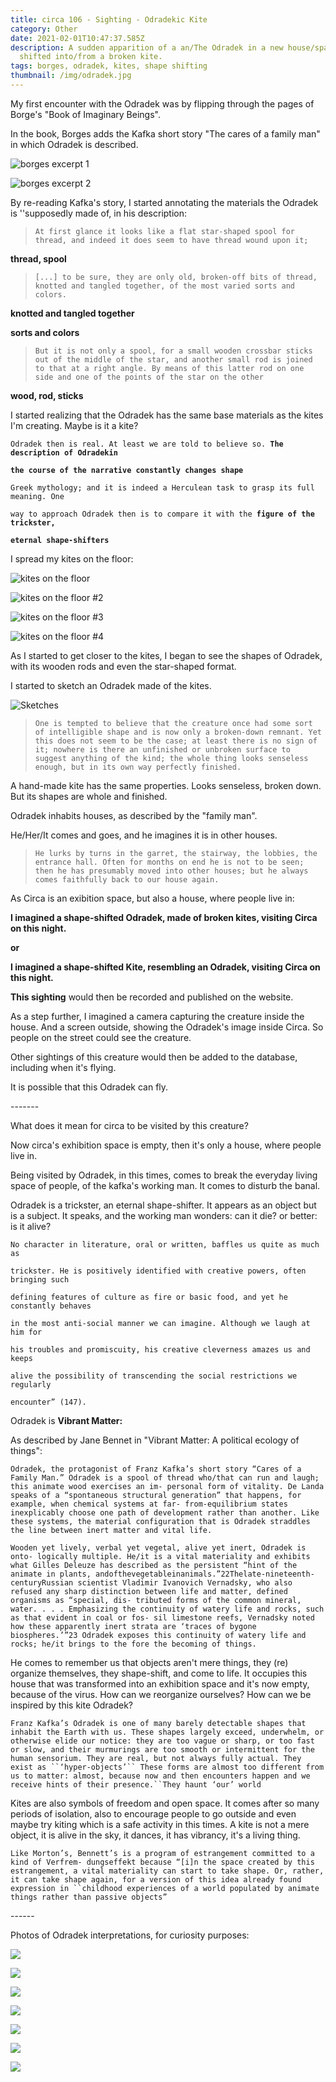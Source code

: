 ```yaml
---
title: circa 106 - Sighting - Odradekic Kite
category: Other
date: 2021-02-01T10:47:37.585Z
description: A sudden apparition of a an/The Odradek in a new house/space. Shape
  shifted into/from a broken kite.
tags: borges, odradek, kites, shape shifting
thumbnail: /img/odradek.jpg
---
```

My first encounter with the Odradek was by flipping through the pages of Borge's "Book of Imaginary Beings".

In the book, Borges adds the Kafka short story "The cares of a family man" in which Odradek is described.

![borges excerpt 1](/img/screen-shot-2021-02-01-at-11.55.40.png "borges excerpt 1")

![borges excerpt 2](/img/screen-shot-2021-02-01-at-11.55.45.png "borges excerpt 2")

By re-reading Kafka's story, I started annotating the materials the Odradek is ''supposedly made of, in his description:

> `At first glance it looks like a flat star-shaped spool for thread, and indeed it does seem to have thread wound upon it;`

**thread, spool**

> `[...] to be sure, they are only old, broken-off bits of thread, knotted and tangled together, of the most varied sorts and colors.`

**knotted and tangled together**

**sorts and colors**

> `But it is not only a spool, for a small wooden crossbar sticks out of the middle of the star, and another small rod is joined to that at a right angle. By means of this latter rod on one side and one of the points of the star on the other`

**wood, rod, sticks**

I started realizing that the Odradek has the same base materials as the kites I'm creating. Maybe is it a kite?

`Odradek then is real. At least we are told to believe so. `**`The description of Odradekin`**

**`the course of the narrative constantly changes shape`**

`Greek mythology; and it is indeed a Herculean task to grasp its full meaning. One`

`way to approach Odradek then is to compare it with the `**`figure of the trickster,`**

**`eternal shape-shifters`**

I spread my kites on the floor:

![](/img/img_20210201_120545730.jpg "kites on the floor")

![](/img/img_20210201_120620115.jpg "kites on the floor #2")

![](/img/img_20210201_120626226.jpg "kites on the floor #3")

![](/img/img_20210201_120553106.jpg "kites on the floor #4")

As I started to get closer to the kites, I began to see the shapes of Odradek, with its wooden rods and even the star-shaped format.

I started to sketch an Odradek made of the kites.

![](/img/img_20210201_121642697.jpg "Sketches")

> `One is tempted to believe that the creature once had some sort of intelligible shape and is now only a broken-down remnant. Yet this does not seem to be the case; at least there is no sign of it; nowhere is there an unfinished or unbroken surface to suggest anything of the kind; the whole thing looks senseless enough, but in its own way perfectly finished.`

A hand-made kite has the same properties. Looks senseless, broken down. But its shapes are whole and finished. 

Odradek inhabits houses, as described by the "family man".

He/Her/It comes and goes, and he imagines it is in other houses.

> `He lurks by turns in the garret, the stairway, the lobbies, the entrance hall. Often for months on end he is not to be seen; then he has presumably moved into other houses; but he always comes faithfully back to our house again.`

As Circa is an exibition space, but also a house, where people live in:

**I imagined a shape-shifted Odradek, made of broken kites, visiting Circa on this night.**

**or**

**I imagined a shape-shifted Kite, resembling an Odradek, visiting Circa on this night.**

**This sighting** would then be recorded and published on the website.

As a step further, I imagined a camera capturing the creature inside the house. And a screen outside, showing the Odradek's image inside Circa. So people on the street could see the creature.

Other sightings of this creature would then be added to the database, including when it's flying.

It is possible that this Odradek can fly.

\-------

What does it mean for circa to be visited by this creature?

Now circa's exhibition space is empty, then it's only a house, where people live in.

Being visited by Odradek, in this times, comes to break the everyday living space of people, of the kafka's working man. It comes to disturb the banal.

Odradek is a trickster, an eternal shape-shifter. It appears as an object but is a subject. It speaks, and the working man wonders: can it die? or better: is it alive?

`No character in literature, oral or written, baffles us quite as much as`

`trickster. He is positively identified with creative powers, often bringing such`

`defining features of culture as fire or basic food, and yet he constantly behaves`

`in the most anti-social manner we can imagine. Although we laugh at him for`

`his troubles and promiscuity, his creative cleverness amazes us and keeps`

`alive the possibility of transcending the social restrictions we regularly`

`encounter” (147).`

Odradek is **Vibrant Matter:**

As described by Jane Bennet in "Vibrant Matter: A political ecology of things":

`Odradek, the protagonist of Franz Kafka’s short story “Cares of a Family Man.” Odradek is a spool of thread who/that can run and laugh; this animate wood exercises an im- personal form of vitality. De Landa speaks of a “spontaneous structural generation” that happens, for example, when chemical systems at far- from-equilibrium states inexplicably choose one path of development rather than another. Like these systems, the material configuration that is Odradek straddles the line between inert matter and vital life.`

`Wooden yet lively, verbal yet vegetal, alive yet inert, Odradek is onto- logically multiple. He/it is a vital materiality and exhibits what Gilles Deleuze has described as the persistent “hint of the animate in plants, andofthevegetableinanimals.”22Thelate-nineteenth-centuryRussian scientist Vladimir Ivanovich Vernadsky, who also refused any sharp distinction between life and matter, defined organisms as “special, dis- tributed forms of the common mineral, water. . . . Emphasizing the continuity of watery life and rocks, such as that evident in coal or fos- sil limestone reefs, Vernadsky noted how these apparently inert strata are ‘traces of bygone biospheres.’”23 Odradek exposes this continuity of watery life and rocks; he/it brings to the fore the becoming of things.`

He comes to remember us that objects aren't mere things, they (re) organize themselves, they shape-shift, and come to life. It occupies this house that was transformed into an exhibition space and it's now empty, because of the virus. How can we reorganize ourselves? How can we be inspired by this kite Odradek?

`Franz Kafka’s Odradek is one of many barely detectable shapes that inhabit the Earth with us. These shapes largely exceed, underwhelm, or otherwise elide our notice: they are too vague or sharp, or too fast or slow, and their murmurings are too smooth or intermittent for the human sensorium. They are real, but not always fully actual. They exist as ``‘hyper-objects’`` These forms are almost too different from us to matter: almost, because now and then encounters happen and we receive hints of their presence.``They haunt ‘our’ world`

Kites are also symbols of freedom and open space. It comes after so many periods of isolation, also to encourage people to go outside and even maybe try kiting which is a safe activity in this times. A kite is not a mere object, it is alive in the sky, it dances, it has vibrancy, it's a living thing.

`Like Morton’s, Bennett’s is a program of estrangement committed to a kind of Verfrem- dungseffekt because “[i]n the space created by this estrangement, a vital materiality can start to take shape. Or, rather, it can take shape again, for a version of this idea already found expression in ``childhood experiences of a world populated by animate things rather than passive objects”`

\------

Photos of Odradek interpretations, for curiosity purposes:

![](/img/25b324691b450108065233fd76714a0a.jpg)



![](/img/odradek2.jpg)

![](/img/download.jpeg)

![](/img/doubleodradekjeffwall-2-c6541.jpg)

![](/img/630001_1574681513-563x367_width_50.jpg)

![](/img/220px-zwirn.jpg)

![](/img/odradek.jpg)
